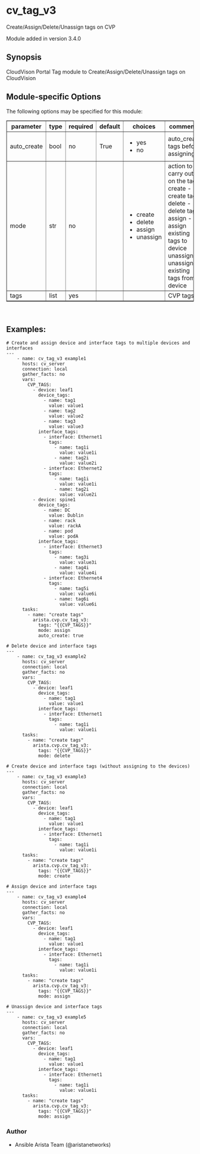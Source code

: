 # cv_tag_v3

Create/Assign/Delete/Unassign tags on CVP

Module added in version 3.4.0

<div class="contents" local="" depth="2">

</div>

## Synopsis

CloudVison Portal Tag module to Create/Assign/Delete/Unassign tags on
CloudVision

## Module-specific Options

The following options may be specified for this module:

<table border=1 cellpadding=4>

<tr>
<th class="head">parameter</th>
<th class="head">type</th>
<th class="head">required</th>
<th class="head">default</th>
<th class="head">choices</th>
<th class="head">comments</th>
</tr>

<tr>
<td>auto_create<br/><div style="font-size: small;"></div></td>
<td>bool</td>
<td>no</td>
<td>True</td>
<td><ul><li>yes</li><li>no</li></ul></td>
<td>
    <div>auto_create tags before assigning</div>
</td>
</tr>

<tr>
<td>mode<br/><div style="font-size: small;"></div></td>
<td>str</td>
<td>no</td>
<td></td>
<td><ul><li>create</li><li>delete</li><li>assign</li><li>unassign</li></ul></td>
<td>
    <div>action to carry out on the tags create - create tags delete - delete tags assign - assign existing tags to device unassign - unassign existing tags from device</div>
</td>
</tr>

<tr>
<td>tags<br/><div style="font-size: small;"></div></td>
<td>list</td>
<td>yes</td>
<td></td>
<td></td>
<td>
    <div>CVP tags</div>
</td>
</tr>

</table>
</br>

## Examples:

    # Create and assign device and interface tags to multiple devices and interfaces
    ---
        - name: cv_tag_v3 example1
          hosts: cv_server
          connection: local
          gather_facts: no
          vars:
            CVP_TAGS:
              - device: leaf1
                device_tags:
                  - name: tag1
                    value: value1
                  - name: tag2
                    value: value2
                  - name: tag3
                    value: value3
                interface_tags:
                  - interface: Ethernet1
                    tags:
                      - name: tag1i
                        value: value1i
                      - name: tag2i
                        value: value2i
                  - interface: Ethernet2
                    tags:
                      - name: tag1i
                        value: value1i
                      - name: tag2i
                        value: value2i
              - device: spine1
                device_tags:
                  - name: DC
                    value: Dublin
                  - name: rack
                    value: rackA
                  - name: pod
                    value: podA
                interface_tags:
                  - interface: Ethernet3
                    tags:
                      - name: tag3i
                        value: value3i
                      - name: tag4i
                        value: value4i
                  - interface: Ethernet4
                    tags:
                      - name: tag5i
                        value: value6i
                      - name: tag6i
                        value: value6i
          tasks:
            - name: "create tags"
              arista.cvp.cv_tag_v3:
                tags: "{{CVP_TAGS}}"
                mode: assign
                auto_create: true

    # Delete device and interface tags
    ---
        - name: cv_tag_v3 example2
          hosts: cv_server
          connection: local
          gather_facts: no
          vars:
            CVP_TAGS:
              - device: leaf1
                device_tags:
                  - name: tag1
                    value: value1
                interface_tags:
                  - interface: Ethernet1
                    tags:
                      - name: tag1i
                        value: value1i
          tasks:
            - name: "create tags"
              arista.cvp.cv_tag_v3:
                tags: "{{CVP_TAGS}}"
                mode: delete

    # Create device and interface tags (without assigning to the devices)
    ---
        - name: cv_tag_v3 example3
          hosts: cv_server
          connection: local
          gather_facts: no
          vars:
            CVP_TAGS:
              - device: leaf1
                device_tags:
                  - name: tag1
                    value: value1
                interface_tags:
                  - interface: Ethernet1
                    tags:
                      - name: tag1i
                        value: value1i
          tasks:
            - name: "create tags"
              arista.cvp.cv_tag_v3:
                tags: "{{CVP_TAGS}}"
                mode: create

    # Assign device and interface tags
    ---
        - name: cv_tag_v3 example4
          hosts: cv_server
          connection: local
          gather_facts: no
          vars:
            CVP_TAGS:
              - device: leaf1
                device_tags:
                  - name: tag1
                    value: value1
                interface_tags:
                  - interface: Ethernet1
                    tags:
                      - name: tag1i
                        value: value1i
          tasks:
            - name: "create tags"
              arista.cvp.cv_tag_v3:
                tags: "{{CVP_TAGS}}"
                mode: assign

    # Unassign device and interface tags
    ---
        - name: cv_tag_v3 example5
          hosts: cv_server
          connection: local
          gather_facts: no
          vars:
            CVP_TAGS:
              - device: leaf1
                device_tags:
                  - name: tag1
                    value: value1
                interface_tags:
                  - interface: Ethernet1
                    tags:
                      - name: tag1i
                        value: value1i
          tasks:
            - name: "create tags"
              arista.cvp.cv_tag_v3:
                tags: "{{CVP_TAGS}}"
                mode: assign

### Author

- Ansible Arista Team (@aristanetworks)
